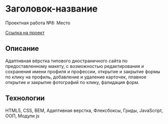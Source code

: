 # Заголовок-название

Проектная работа №8: Место

[Ссылка на проект](https://menshikovzakhar.github.io/mesto/)

## Описание

Адаптивная вёрстка типового дностраничного сайта по предоставленному макету, c возможностью редактирования и сохранения имени профиля и профессии, открытие и закрытие формы по клику на профиль, добавление и удаление карточек, плавное открытие и закрытие  фотографий по клику, фалидация форм.

## Технологии

HTML5, CSS, BEM, Адаптивная верстка, Флексбоксы, Гриды, JavaScript, ООП, Модули js
